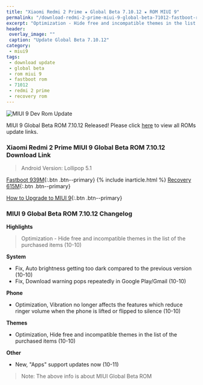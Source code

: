 ```yaml
---
title: "Xiaomi Redmi 2 Prime ★ Global Beta 7.10.12 ★ ROM MIUI 9"
permalink: "/download-redmi-2-prime-miui-9-global-beta-71012-fastboot-rom"
excerpt: "Optimization - Hide free and incompatible themes in the list of the purchased items (10-10)"
header:
 overlay_image: ""
 caption: "Update Global Beta 7.10.12"
category:
 - miui9
tags:
 - download update
 - global beta
 - rom miui 9
 - fastboot rom
 - 71012
 - redmi 2 prime
 - recovery rom
---
```


![MIUI 9 Dev Rom Update](https://4.bp.blogspot.com/-qqIUzuXskqM/WbleuZqqmeI/AAAAAAAAL8A/0z9DaYS9ULgVgF2pRb1WQAdDMUpdLW3VwCLcBGAs/s1600/Global-Developer-MIUI9.jpeg)

MIUI 9 Global Beta ROM 7.10.12 Released! Please click [here](https://mi.knoacc.org/miui-9-beta-global-71012-download-links) to view all ROMs update links.

### Xiaomi Redmi 2 Prime MIUI 9 Global Beta ROM 7.10.12 Download Link

> Android Version: Lollipop 5.1

[Fastboot 939M](http://bigota.d.miui.com/7.10.12/wt88047_pro_global_images_7.10.12_20171012.0000.00_5.1_global_2976baa308.tgz){:.btn .btn--primary}
{% include inarticle.html %}
[Recovery 615M](http://bigota.d.miui.com/7.10.12/miui_HM2XWCProGlobal_7.10.12_390402df9d_5.1.zip){:.btn .btn--primary}

[How to Upgrade to MIUI 9](https://mi.knoacc.org/simple-complete-guide-upgrade-to-miui-9){:.btn .btn--primary}

### MIUI 9 Global Beta ROM 7.10.12 Changelog

**Highlights**

> Optimization - Hide free and incompatible themes in the list of the purchased items (10-10)

**System**

- Fix, Auto brightness getting too dark compared to the previous version (10-10)
- Fix, Download warning pops repeatedly in Google Play/Gmail (10-10)

**Phone**

- Optimization, Vibration no longer affects the features which reduce ringer volume when the phone is lifted or flipped to silence (10-10)

**Themes**

- Optimization, Hide free and incompatible themes in the list of the purchased items (10-10)

**Other**

- New, "Apps" support updates now (10-11)

> Note: The above info is about MIUI Global Beta ROM
